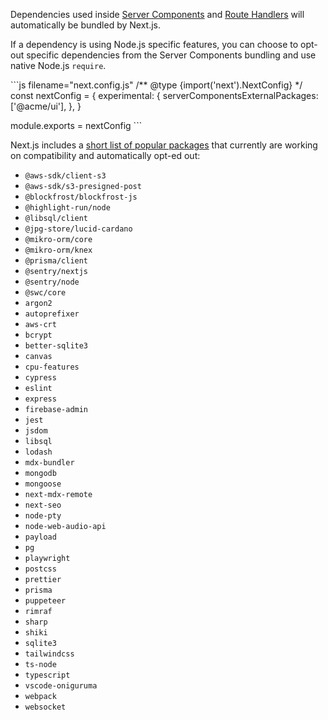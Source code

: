 Dependencies used inside [Server
Components](/docs/app/building-your-application/rendering/server-components)
and [Route
Handlers](/docs/app/building-your-application/routing/route-handlers)
will automatically be bundled by Next.js.

If a dependency is using Node.js specific features, you can choose to
opt-out specific dependencies from the Server Components bundling and
use native Node.js `require`.

\`\`\`js filename="next.config.js" /\*\* @type
{import('next').NextConfig} \*/ const nextConfig = { experimental: {
serverComponentsExternalPackages: \['@acme/ui'\], }, }

module.exports = nextConfig \`\`\`

Next.js includes a [short list of popular
packages](https://github.com/vercel/next.js/blob/canary/packages/next/src/lib/server-external-packages.json)
that currently are working on compatibility and automatically opt-ed
out:

-   `@aws-sdk/client-s3`
-   `@aws-sdk/s3-presigned-post`
-   `@blockfrost/blockfrost-js`
-   `@highlight-run/node`
-   `@libsql/client`
-   `@jpg-store/lucid-cardano`
-   `@mikro-orm/core`
-   `@mikro-orm/knex`
-   `@prisma/client`
-   `@sentry/nextjs`
-   `@sentry/node`
-   `@swc/core`
-   `argon2`
-   `autoprefixer`
-   `aws-crt`
-   `bcrypt`
-   `better-sqlite3`
-   `canvas`
-   `cpu-features`
-   `cypress`
-   `eslint`
-   `express`
-   `firebase-admin`
-   `jest`
-   `jsdom`
-   `libsql`
-   `lodash`
-   `mdx-bundler`
-   `mongodb`
-   `mongoose`
-   `next-mdx-remote`
-   `next-seo`
-   `node-pty`
-   `node-web-audio-api`
-   `payload`
-   `pg`
-   `playwright`
-   `postcss`
-   `prettier`
-   `prisma`
-   `puppeteer`
-   `rimraf`
-   `sharp`
-   `shiki`
-   `sqlite3`
-   `tailwindcss`
-   `ts-node`
-   `typescript`
-   `vscode-oniguruma`
-   `webpack`
-   `websocket`
